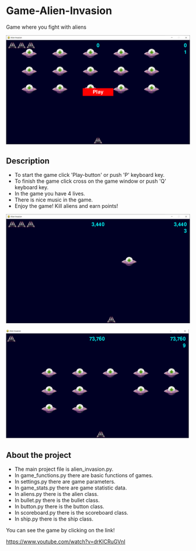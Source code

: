 # Game-Alien-Invasion
Game where you fight with aliens

![Game screenshot](https://github.com/P-Konstantin/Game-Alien-Invasion/blob/master/readme_assets/screenshot1.png)

## Description
* To start the game click 'Play-button' or push 'P' keyboard key.
* To finish the game click cross on the game window or push 'Q' keyboard key.
* In the game you have 4 lives.
* There is nice music in the game.
* Enjoy the game! Kill aliens and earn points!

![Game screenshot](https://github.com/P-Konstantin/Game-Alien-Invasion/blob/master/readme_assets/screenshot2.png)

![Game screenshot](https://github.com/P-Konstantin/Game-Alien-Invasion/blob/master/readme_assets/screenshot3.png)

## About the project
* The main project file is alien_invasion.py.
* In game_functions.py there are basic functions of games.
* In settings.py there are game parameters.
* In game_stats.py there are game statistic data.
* In aliens.py there is the alien class.
* In bullet.py there is the bullet class.
* In button.py there is the button class.
* In scoreboard.py there is the scoreboard class.
* In ship.py there is the ship class.

You can see the game by clicking on the link!

https://www.youtube.com/watch?v=drKICRuGVnI
